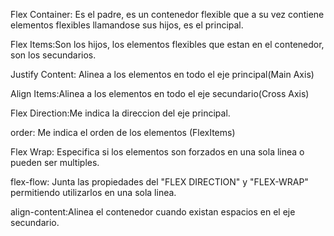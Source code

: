 Flex Container: Es el padre, es un contenedor flexible que a su vez contiene elementos flexibles llamandose sus hijos, es el principal.

Flex Items:Son los hijos, los elementos flexibles que estan en el contenedor, son los secundarios.

Justify Content: Alinea a los elementos en todo el eje principal(Main Axis)

Align Items:Alinea a los elementos en todo el eje secundario(Cross Axis)


Flex Direction:Me indica la direccion del eje principal.

order: Me indica el orden de los elementos (FlexItems)

Flex Wrap: Especifica si los elementos son forzados en una sola linea o pueden ser multiples.

flex-flow:  Junta las propiedades del "FLEX DIRECTION" y "FLEX-WRAP" permitiendo utilizarlos en una sola linea.

align-content:Alinea el contenedor cuando existan espacios en el eje secundario.
